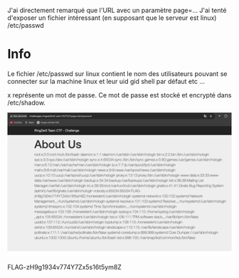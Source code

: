 J'ai directement remarqué que l'URL avec un paramètre page=...
J'ai tenté d'exposer un fichier intéressant (en supposant que le serveur est linux) /etc/passwd 

# Info
Le fichier /etc/passwd sur linux contient le nom des utilisateurs pouvant se connecter sur la machine linux et leur uid gid shell par défaut etc ...

x représente un mot de passe. Ce mot de passe est stocké et encrypté dans /etc/shadow. 


![pwd.png](pwd.png)

FLAG-zH9g1934v774Y7Zx5s16t5ym8Z